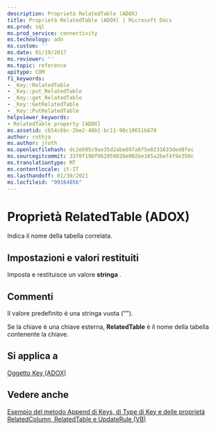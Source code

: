 ```yaml
---
description: Proprietà RelatedTable (ADOX)
title: Proprietà RelatedTable (ADOX) | Microsoft Docs
ms.prod: sql
ms.prod_service: connectivity
ms.technology: ado
ms.custom: ''
ms.date: 01/19/2017
ms.reviewer: ''
ms.topic: reference
apitype: COM
f1_keywords:
- _Key::RelatedTable
- _Key::put_RelatedTable
- _Key::get_RelatedTable
- _Key::GetRelatedTable
- _Key::PutRelatedTable
helpviewer_keywords:
- RelatedTable property [ADOX]
ms.assetid: cb54c6bc-2be2-40b1-bc11-90c10651b878
author: rothja
ms.author: jroth
ms.openlocfilehash: dc2eb95c9ae35d2abe697a6f5e0231633ded8fec
ms.sourcegitcommit: 33f0f190f962059826e002be165a2bef4f9e350c
ms.translationtype: MT
ms.contentlocale: it-IT
ms.lasthandoff: 01/30/2021
ms.locfileid: "99164056"
---
```

# <a name="relatedtable-property-adox"></a>Proprietà RelatedTable (ADOX)
Indica il nome della tabella correlata.  
  
## <a name="settings-and-return-values"></a>Impostazioni e valori restituiti  
 Imposta e restituisce un valore **stringa** .  
  
## <a name="remarks"></a>Commenti  
 Il valore predefinito è una stringa vuota ("").  
  
 Se la chiave è una chiave esterna, **RelatedTable** è il nome della tabella contenente la chiave.  
  
## <a name="applies-to"></a>Si applica a  
 [Oggetto Key (ADOX)](./key-object-adox.md)  
  
## <a name="see-also"></a>Vedere anche  
 [Esempio del metodo Append di Keys, di Type di Key e delle proprietà RelatedColumn, RelatedTable e UpdateRule (VB)](./keys-append-method-key-type-relatedcolumn-relatedtable-example-vb.md)